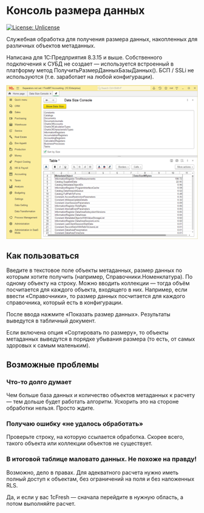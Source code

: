 # Консоль размера данных

 [![License: Unlicense](https://img.shields.io/badge/license-Unlicense-blue.svg)](http://unlicense.org/)

Служебная обработка для получения размера данных, накопленных для различных объектов метаданных.

Написана для 1С:Предприятия 8.3.15 и выше. Собственного подключения к СУБД не создает — используется встроенный в платформу метод ПолучитьРазмерДанныхБазыДанных(). БСП / SSLi не используются (т.е. заработает на любой конфигурации).

![Data Size Console (FirstBIT ERP)](Images/DataSizeConsole.png "Data Size Console (FirstBIT ERP)")

## Как пользоваться

Введите в текстовое поле объекты метаданных, размер данных по которым хотите получить (например, Справочники.Номенклатура). По одному объекту на строку. Можно вводить коллекции — тогда объём посчитается для каждого объекта, входящего в них. Например, если ввести «Справочники», то размер данных посчитается для каждого справочника, который есть в конфигурации.

После ввода нажмите «Показать размер данных». Результаты выведутся в табличный документ.

Если включена опция «Сортировать по размеру», то объекты метаданных выведутся в порядке убывания размера (то есть, от самых здоровых к самым маленьким).

## Возможные проблемы

### Что-то долго думает

Чем больше база данных и количество объектов метаданных к расчету — тем дольше будет работать алгоритм. Ускорить это на стороне обработки нельзя. Просто ждите.

### Получаю ошибку «не удалось обработать»

Проверьте строку, на которую ссылается обработка. Скорее всего, такого объекта или коллекции объектов не существует.

### В итоговой таблице маловато данных. Не похоже на правду!

Возможно, дело в правах. Для адекватного расчета нужно иметь полный доступ к объектам, без ограничений на поля и без наложенных RLS.

Да, и если у вас 1cFresh — сначала перейдите в нужную область, а потом выполняйте расчет.
